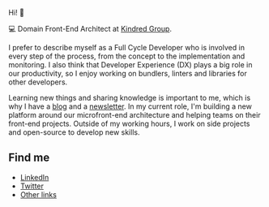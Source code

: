 Hi! :wave:

💻 Domain Front-End Architect at [Kindred Group](https://www.kindredgroup.com/).

I prefer to describe myself as a Full Cycle Developer who is involved in every step of the process, from the concept to the implementation and monitoring.
I also think that Developer Experience (DX) plays a big role in our productivity, so I enjoy working on bundlers, linters and libraries for other developers.

Learning new things and sharing knowledge is important to me, which is why I have a [blog](https://arthurdenner.hashnode.dev/) and a [newsletter](https://buttondown.email/arthurdenner).
In my current role, I'm building a new platform around our microfront-end architecture and helping teams on their front-end projects.
Outside of my working hours, I work on side projects and open-source to develop new skills.

## Find me

- [LinkedIn](https://www.linkedin.com/in/arthurdenner)
- [Twitter](https://twitter.com/_arthurdenner)
- [Other links](https://linktr.ee/arthurdenner)
